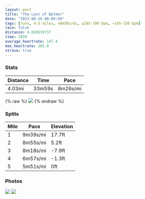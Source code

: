 ```yaml
---
layout: post
title: "The Last of Belmar"
date: "2023-08-29 08:09:49"
tags: [runs, 4-5 miles, <8m30s/mi, μ185-190 bpm, →145-150 bpm]
race: false
distance: 4.026539737
time: 2039
average_heartrate: 147.4
max_heartrate: 185.0
strava: true
---
```


### Stats

| Distance | Time | Pace |
|----------|------|------|
|4.03mi|33m59s|8m26s/mi|

{% raw %}
<img src='https://maps.googleapis.com/maps/api/staticmap?maptype=roadmap&path=enc:ybgtFlyvbMPuALoAp@wEEYUIwAUaA_@YSwG}AqA_@c@S}AUe@QY@wBe@g@@i@Ik@Ea@A{BScDOMCEKSKwAOwAIgAAoBOiASeAKg@Mw@K{@QuA[eBWq@a@s@Hi@EOHE?iDc@s@Hs@RgAPw@EUGuAQYKi@Kc@O}Be@a@KI?e@Mw@QIEE[Q[q@OsF}@mAWm@Q{Bc@cBa@w@Uq@MKGOEaA]sB]yCs@UAYGc@OwAO_Bg@WCe@CSXE?wAUSO?_@CEc@Qc@KgAOyA[aA[UUg@}@YWw@OkAa@z@LnAb@FDdApA\\hDj@zAb@RP?FDTD@vAVX?T[tA`@h@HVFd@Fr@Nt@LjCp@fALrA\n@X|@XxIfB|@VrATx@Nx@Jp@PtARh@VFh@BBfAVrDp@tCr@d@Hp@Bb@GlCm@h@Bv@NpANPGh@DL?LG`@Bb@T~A^hLlBf@@TB~@Br@Hh@?z@Ld@@R@RX^HbCL`AJh@A`AFLCn@H`AFdB`@l@DlAVlCz@zAXpA`@j@Hj@T`B^`AZ`Cp@&key=AIzaSyC1MId7bFpkLXNAaYhBSTb8jLyiSqzbDtM&size=800x800&markers=color:yellow|label:S|40.18237,-74.01383&markers=color:green|label:F|40.181679999999965,-74.01182999999995'>
{% endraw %}

### Splits

| Mile | Pace | Elevation |
|------|------|-----------|
|1|9m39s/mi|17.7ft|
|2|8m55s/mi|5.2ft|
|3|8m18s/mi|-7.9ft|
|4|6m57s/mi|-1.3ft|
|5|5m51s/mi|0ft|

### Photos
<img src='https://dgtzuqphqg23d.cloudfront.net/qayWOQVqe6hIRd7gL6VPwsFpUR7lbKK-xj3NqfuUzkE-576x768.jpg'>

<img src='https://dgtzuqphqg23d.cloudfront.net/uDUzAkw2eB8nGEjTlnJY0B_6mzPBsFeE0327PdRolYw-576x768.jpg'>

